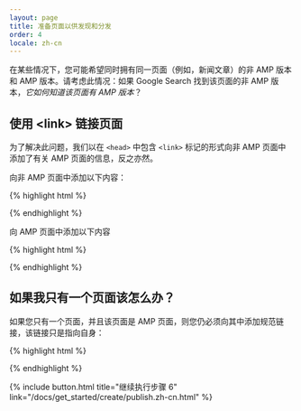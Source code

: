 ```yaml
---
layout: page
title: 准备页面以供发现和分发
order: 4
locale: zh-cn
---
```


在某些情况下，您可能希望同时拥有同一页面（例如，新闻文章）的非 AMP 版本和 AMP 版本。请考虑此情况：如果 Google Search 找到该页面的非 AMP 版本，*它如何知道该页面有 AMP 版本*？

## 使用 &lt;link> 链接页面

为了解决此问题，我们以在 `<head>` 中包含 `<link>` 标记的形式向非 AMP 页面中添加了有关 AMP 页面的信息，反之亦然。

向非 AMP 页面中添加以下内容：

{% highlight html %}
<link rel="amphtml" href="https://www.example.com/url/to/amp/document.html">
{% endhighlight %}

向 AMP 页面中添加以下内容

{% highlight html %}
<link rel="canonical" href="https://www.example.com/url/to/full/document.html">
{% endhighlight %}

## 如果我只有一个页面该怎么办？

如果您只有一个页面，并且该页面是 AMP 页面，则您仍必须向其中添加规范链接，该链接只是指向自身：

{% highlight html %}
<link rel="canonical" href="https://www.example.com/url/to/amp/document.html">
{% endhighlight %}

{% include button.html title="继续执行步骤 6" link="/docs/get_started/create/publish.zh-cn.html" %}
